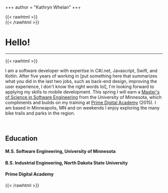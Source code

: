 +++
author = "Kathryn Whelan"
+++

{{< rawhtml >}}
<br />
{{< /rawhtml >}}
# Hello!
***

{{< rawhtml >}}
<br/>
<p>I am a software developer with expertise in C#/.net, Javascript, Swift, and Kotlin. After five years of working in [put something here that summarizes what you did in the last two jobs, such as back-end design, improving the user experience, I don't know the right words lol], I'm looking forward to applying my skills to mobile development. This spring I will earn a <a href="https://cse.umn.edu/msse">Master's of Science in Software Engineering</a> from the University of Minnesota, which compliments and builds on my training at <a href="https://www.primeacademy.io/">Prime Digital Academy</a> (2015). I am based in Minneapolis, MN and on weekends I enjoy exploring the many bike trails and parks in the region.</p>
<br/>
<h2>Education</h2>

<h4>M.S. Software Engineering, University of Minnesota</h4>
<h4>B.S. Industrial Engineering, North Dakota State University</h4>
<h4>Prime Digital Academy</h4>
{{< /rawhtml >}}

